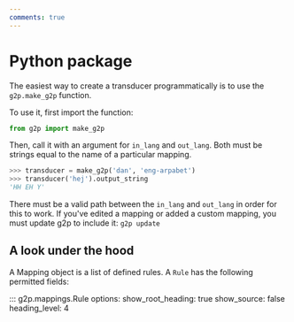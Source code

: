```yaml
---
comments: true
---
```


# Python package

The easiest way to create a transducer programmatically is to use the `g2p.make_g2p` function.

To use it, first import the function:

```python
from g2p import make_g2p
```

Then, call it with an argument for `in_lang` and `out_lang`. Both must be strings equal to the name of a particular mapping.

```python
>>> transducer = make_g2p('dan', 'eng-arpabet')
>>> transducer('hej').output_string
'HH EH Y'
```

There must be a valid path between the `in_lang` and `out_lang` in order for this to work. If you've edited a mapping or added a custom mapping, you must update g2p to include it: `g2p update`

## A look under the hood

A Mapping object is a list of defined rules. A `Rule` has the following permitted fields:

::: g2p.mappings.Rule
    options:
        show_root_heading: true
        show_source: false
        heading_level: 4
